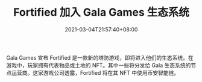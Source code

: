 ﻿---
title: "Fortified 加入 Gala Games 生态系统"
date: 2021-03-04T21:57:40+08:00
lastmod: 2021-03-04T16:45:40+08:00
draft: false
authors: ["Lilly"]
description: "Gala Games 宣布 Fortified 是一款新的塔防游戏，即将进入他们的生态系统。在游戏中，玩家拥有代表物品或土地的 NFT。其中一些将分发给 Gala 生态系统的节点运营商。这家游戏公司透露，Fortified 将在其 NFT 中使用币安智能链。"
featuredImage: "fortified-coming-to-gala-games-ecosystem.png"
tags: ["Virtual World","虚拟世界","Play to Earn"]
categories: ["news"]
news: ["虚拟世界"]
weight: 
lightgallery: true
pinned: false
recommend: false
recommend1: false
---

Gala Games 宣布 Fortified 是一款新的塔防游戏，即将进入他们的生态系统。在游戏中，玩家拥有代表物品或土地的 NFT。其中一些将分发给 Gala 生态系统的节点运营商。这家游戏公司透露，Fortified 将在其 NFT 中使用币安智能链。

<!--more-->

